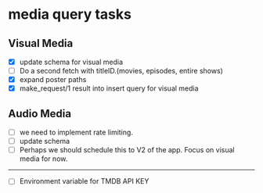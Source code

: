 # media query tasks
## Visual Media
- [x] update schema for visual media
- [ ] Do a second fetch with titleID.(movies, episodes, entire shows)
- [x] expand poster paths
- [x] make_request/1 result into insert query for visual media

## Audio Media
- [ ] we need to implement rate limiting.
- [ ] update schema
- [ ] Perhaps we should schedule this to V2 of the app. Focus on visual media for now. 

---

- [ ] Environment variable for TMDB API KEY
